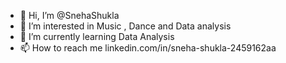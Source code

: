 - 👋 Hi, I’m @SnehaShukla
- 👀 I’m interested in Music , Dance and Data analysis
- 🌱 I’m currently learning Data Analysis
- 📫 How to reach me linkedin.com/in/sneha-shukla-2459162aa

  

<!---
snehaforyou/snehaforyou is a ✨ special ✨ repository because its `README.md` (this file) appears on your GitHub profile.
You can click the Preview link to take a look at your changes.
--->
